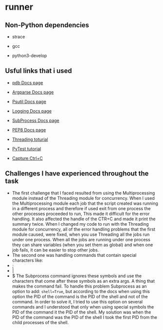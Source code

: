 
# runner

## Non-Python dependencies

* strace

* gcc

* python3-develop

  

## Usful links that i used

*  [pdb Docs page ](<https://docs.python.org/3/library/pdb.html>)

*  [Argparse Docs page](https://docs.python.org/3.6/library/argparse.html)

*  [Psutil Docs page](https://psutil.readthedocs.io/en/latest/)

*  [Logging Docs page](https://docs.python.org/2.6/library/logging.html)

*  [SubProcess Docs page](https://docs.python.org/3/library/subprocess.html)

*  [PEP8 Docs page](https://www.python.org/dev/peps/pep-0008/)

*  [Threading toturial](https://www.datacamp.com/community/tutorials/threading-in-python?utm_source=adwords_ppc&utm_campaignid=9942305733&utm_adgroupid=100189364546&utm_device=c&utm_keyword=&utm_matchtype=b&utm_network=g&utm_adpostion=&utm_creative=332602034343&utm_targetid=aud-299261629574:dsa-929501846124&utm_loc_interest_ms=&utm_loc_physical_ms=1007981&gclid=Cj0KCQjw3Nv3BRC8ARIsAPh8hgKGLhBKrj1Q71EZ8VjlKjcfUZS0i_Ark4VgOFdLWozZePsXmBOFPPkaAoD2EALw_wcB)

* [PyTest  tutorial]([https://www.guru99.com/pytest-tutorial.html](https://www.guru99.com/pytest-tutorial.html))
* [Capture Ctrl+C]([https://stackoverflow.com/questions/1112343/how-do-i-capture-sigint-in-python](https://stackoverflow.com/questions/1112343/how-do-i-capture-sigint-in-python))
  
## Challenges I have experienced throughout the task
*  The first challenge that I faced resulted from using the Multiprocessing module instead of the Threading module for concurrency. When I used the Multiprocessing module each job that the script created was running in a different process and therefore if used exit from one process the other processes proceeded to run, This made it difficult for the error handling. It also affected the handle of the CTR+C and made it print the summary twice. When I changed my code to run with the Threading module for concurrency, all of the error handling problems that the first module caused, were fixed, when you use Threading all the jobs run under one process. When all the jobs are running under one process they can share variables (when you set them as global) and when one job fails, it can be easier to stop other jobs.
*  The second one was handling commands that contain special characters like: 
*   ;
*   |
*   $
The Subprocess command ignores these symbols and use the characters that come after these symbols as an extra args. A thing that makes the command fail. To handle this problem Subprocess as an option to add: `shell=True`, but according to the docs when using this option the PID of the command is the PID of the shell and not of the command. In order to solve it, I tried to use this option on several commands and I understood that only when using special symbols the PID of the command it the PID of the shell. My solution was when the PID of the command was the PID of the shell I took the first PID from the child processes of the shell.